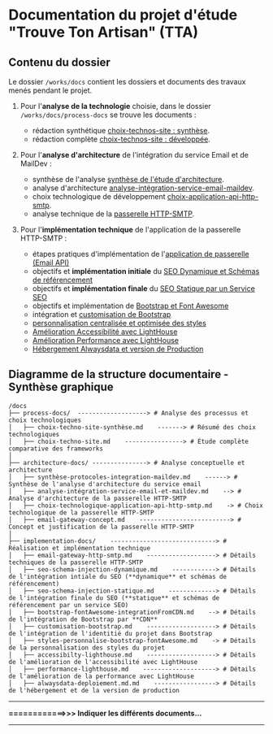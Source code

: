 # Documentation du projet d'étude "Trouve Ton Artisan" (TTA)

## Contenu du dossier

Le dossier `/works/docs` contient les dossiers et documents des travaux menés pendant le projet.

1. Pour l'**analyse de la technologie** choisie, dans le dossier `/works/docs/process-docs` se trouve les documents :

   - rédaction synthétique [choix-technos-site : synthèse](./process-docs/Choix-technos-site-synthèse.md).
   - rédaction complète [choix-technos-site : développée](./process-docs/choix-technos-site.md).

2. Pour l'**analyse d'architecture** de l'intégration du service Email et de MailDev :

   - synthèse de l'analyse [synthèse de l'étude d'architecture](./architecture-docs/synthèse-protocoles-integration-maildev.md).
   - analyse d'architecture [analyse-intégration-service-email-maildev](./architecture-docs/analyse-intégration-service-email-et-mailddev.md).
   - choix technologique de développement [choix-application-api-http-smtp](./architecture-docs/choix-technologie-application-api-http-smtp.md).
   - analyse technique de la [passerelle HTTP-SMTP](./architecture-docs/email-gateway-concept.md).

3. Pour l'**implémentation technique** de l'application de la passerelle HTTP-SMTP :

   - étapes pratiques d'implémentation de l'[application de passerelle (Email API)](./implementation-docs/email-gateway-http-smtp.md)
   - objectifs et **implémentation initiale** du [SEO Dynamique et Schémas de référencement](./implementation-docs/seo-schema-injection-dynamique.md)
   - objectifs et **implémentation finale** du [SEO Statique par un Service SEO](./implementation-docs/seo-schema-injection-statique.md)
   - objectifs et implémentation de [Bootstrap et Font Awesome](./implementation-docs/boostrap-fontAwesome-integrationFromCDN.md)
   - intégration et [customisation de Bootstrap](./implementation-docs/customisation-bootstrap.md)
   - [personnalisation centralisée et optimisée des styles](./implementation-docs/styles-personnalise-bootstrap-fontAwesome.md)
   - [Amélioration Accessibilité avec LightHouse](./implementation-docs/accessibility-lighthouse.md)
   - [Amélioration Performance avec LightHouse](./implementation-docs/performance-lighthouse.md)
   - [Hébergement Alwaysdata et version de Production](./implementation-docs/alwaysdata-deploiement.md)

## Diagramme de la structure documentaire - Synthèse graphique

``` plaintext
/docs
├── process-docs/  -------------------> # Analyse des processus et choix technologiques
│   ├── choix-techno-site-synthèse.md    -------> # Résumé des choix technologiques
│   ├── choix-techno-site.md    ----------------> # Étude complète comparative des frameworks
│
├── architecture-docs/ ---------------> # Analyse conceptuelle et architecture
│   ├── synthèse-protocoles-integration-maildev.md    ------> # Synthèse de l'analyse d'architecture du service email
│   ├── analyse-intégration-service-email-et-maildev.md    --> # Analyse d'architecture de la passerelle HTTP-SMTP
│   ├── choix-technologique-application-api-http-smtp.md    -> # Choix technologique de la passerelle HTTP-SMTP
│   ├── email-gateway-concept.md    -------------------------> # Concept et justification de la passerelle HTTP-SMTP
│
├── implementation-docs/    -----------------------------> # Réalisation et implémentation technique
│   ├── email-gateway-http-smtp.md    -------------------> # Détails techniques de la passerelle HTTP-SMTP
│   ├── seo-schema-injection-dynamique.md    ------------> # Détails de l'intégration intiale du SEO (**dynamique** et schémas de référencement)
│   ├── seo-schema-injection-statique.md    -------------> # Détails de l'intégration finale du SEO (**statique** et schémas de référencement par un service SEO)
│   ├── bootstrap-fontAwesome-integrationFromCDN.md    --> # Détails de l'intégration de Bootstrap par **CDN**
│   ├── customisation-bootstrap.md    -------------------> # Détails de l'intégration de l'identitié du projet dans Bootstrap
│   ├── styles-personnalise-bootstrap-fontAwesome.md    -> # Détails de la personnalisation des styles du projet
│   ├── accessibilty-lighthouse.md    -------------------> # Détails de l'amélioration de l'accessibilité avec LightHouse
│   ├── performance-lighthouse.md    --------------------> # Détails de l'amélioration de la performance avec LightHouse
│   ├── alwaysdata-deploiement.md.md    -----------------> # Détails de l'hébergement et de la version de production
```

---

**============>>>   Indiquer les différents documents...**

---
